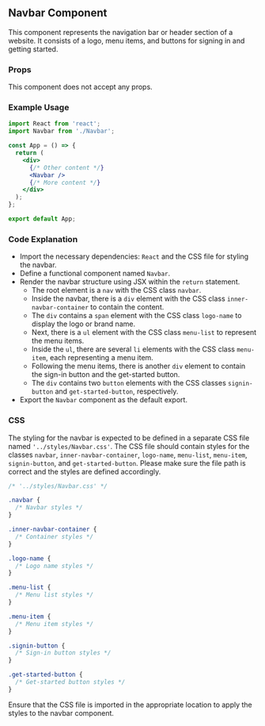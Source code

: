 ## Navbar Component

This component represents the navigation bar or header section of a website. It consists of a logo, menu items, and buttons for signing in and getting started.

### Props

This component does not accept any props.

### Example Usage

```jsx
import React from 'react';
import Navbar from './Navbar';

const App = () => {
  return (
    <div>
      {/* Other content */}
      <Navbar />
      {/* More content */}
    </div>
  );
};

export default App;
```

### Code Explanation

- Import the necessary dependencies: `React` and the CSS file for styling the navbar.
- Define a functional component named `Navbar`.
- Render the navbar structure using JSX within the `return` statement.
  - The root element is a `nav` with the CSS class `navbar`.
  - Inside the navbar, there is a `div` element with the CSS class `inner-navbar-container` to contain the content.
  - The `div` contains a `span` element with the CSS class `logo-name` to display the logo or brand name.
  - Next, there is a `ul` element with the CSS class `menu-list` to represent the menu items.
  - Inside the `ul`, there are several `li` elements with the CSS class `menu-item`, each representing a menu item.
  - Following the menu items, there is another `div` element to contain the sign-in button and the get-started button.
  - The `div` contains two `button` elements with the CSS classes `signin-button` and `get-started-button`, respectively.
- Export the `Navbar` component as the default export.

### CSS

The styling for the navbar is expected to be defined in a separate CSS file named `'../styles/Navbar.css'`. The CSS file should contain styles for the classes `navbar`, `inner-navbar-container`, `logo-name`, `menu-list`, `menu-item`, `signin-button`, and `get-started-button`. Please make sure the file path is correct and the styles are defined accordingly.

```css
/* '../styles/Navbar.css' */

.navbar {
  /* Navbar styles */
}

.inner-navbar-container {
  /* Container styles */
}

.logo-name {
  /* Logo name styles */
}

.menu-list {
  /* Menu list styles */
}

.menu-item {
  /* Menu item styles */
}

.signin-button {
  /* Sign-in button styles */
}

.get-started-button {
  /* Get-started button styles */
}
```

Ensure that the CSS file is imported in the appropriate location to apply the styles to the navbar component.
